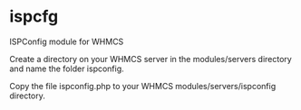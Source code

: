ispcfg
======

ISPConfig module for WHMCS

Create a directory on your WHMCS server in the modules/servers directory and name the folder ispconfig.

Copy the file ispconfig.php to your WHMCS modules/servers/ispconfig directory.
